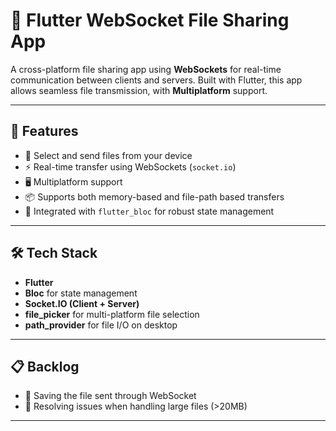 # 🔄 Flutter WebSocket File Sharing App

A cross-platform file sharing app using **WebSockets** for real-time communication between clients and servers. Built with Flutter, this app allows seamless file transmission, with **Multiplatform** support.

---

## 🚀 Features

- 📁 Select and send files from your device
- ⚡ Real-time transfer using WebSockets (`socket.io`)
- 🖥️ Multiplatform support
- 📦 Supports both memory-based and file-path based transfers
- 🧠 Integrated with `flutter_bloc` for robust state management

---

## 🛠️ Tech Stack

- **Flutter**
- **Bloc** for state management
- **Socket.IO (Client + Server)**
- **file_picker** for multi-platform file selection
- **path_provider** for file I/O on desktop

---

## 📋️ Backlog

- 💾 Saving the file sent through WebSocket
- 🐘 Resolving issues when handling large files (>20MB)

---